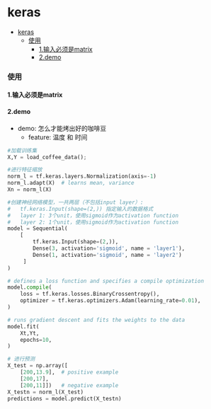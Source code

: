 # keras


<!-- @import "[TOC]" {cmd="toc" depthFrom=1 depthTo=6 orderedList=false} -->

<!-- code_chunk_output -->

- [keras](#keras)
    - [使用](#使用)
      - [1.输入必须是matrix](#1输入必须是matrix)
      - [2.demo](#2demo)

<!-- /code_chunk_output -->


### 使用

#### 1.输入必须是matrix

#### 2.demo

* demo: 怎么才能烤出好的咖啡豆
    * feature: 温度 和 时间

```python
#加载训练集
X,Y = load_coffee_data();

#进行特征缩放
norm_l = tf.keras.layers.Normalization(axis=-1)
norm_l.adapt(X)  # learns mean, variance
Xn = norm_l(X)

#创建神经网络模型，一共两层（不包括input layer）:
#   tf.keras.Input(shape=(2,)) 指定输入的数据格式
#   layer 1: 3个unit，使用sigmoid作为activation function
#   layer 2: 1个unit，使用sigmoid作为activation function
model = Sequential(
    [
        tf.keras.Input(shape=(2,)),
        Dense(3, activation='sigmoid', name = 'layer1'),
        Dense(1, activation='sigmoid', name = 'layer2')
     ]
)

# defines a loss function and specifies a compile optimization
model.compile(
    loss = tf.keras.losses.BinaryCrossentropy(),
    optimizer = tf.keras.optimizers.Adam(learning_rate=0.01),
)

# runs gradient descent and fits the weights to the data
model.fit(
    Xt,Yt,            
    epochs=10,
)

# 进行预测
X_test = np.array([
    [200,13.9],  # positive example
    [200,17],
    [200,11]])   # negative example
X_testn = norm_l(X_test)
predictions = model.predict(X_testn)
```